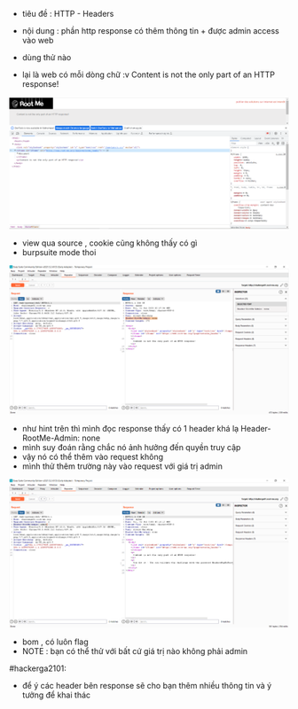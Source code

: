 - tiêu đề : HTTP - Headers 
- nội dung : phần http response có thêm thông tin + được admin access vào web 

- dùng thử nào 
- lại là web có mỗi dòng chữ :v Content is not the only part of an HTTP response!

![Alt text](<../image/7.1.png>)

- view qua source , cookie cũng không thấy có gì 
- burpsuite mode thoi

![Alt text](<../image/7.2.png>)

- như hint trên thì mình đọc response thấy có 1 header khá lạ Header-RootMe-Admin: none
- mình suy đoán rằng chắc nó ảnh hưởng đến quyền truy cập
- vậy nó có thể thêm vào request không 
- mình thử thêm trường này vào request với giá trị admin 


![Alt text](<../image/7.3.png>)

- bom , có luôn flag 
- NOTE : bạn có thể thử với bất cứ giá trị nào không phải admin 

#hackerga2101: 
- để ý các header bên response sẽ cho bạn thêm nhiều thông tin và ý tưởng để khai thác 